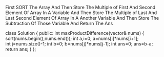 First SORT The Array And Then Store The Multiple of First And Second Element Of Array In A Variable And Then Store The Multiple of Last And Last Second Element Of Array In A Another Variable And Then Store The Subtraction Of Those Variable And Return The Ans

class Solution {
public:
    int maxProductDifference(vector<int>& nums) {
     sort(nums.begin(),nums.end());
        int a,i=0;
            a=nums[i]*nums[i+1];   
        int j=nums.size()-1;
        int b=0;
        b=nums[j]*nums[j-1];
        int ans=0;
        ans=b-a;
        return ans;
    }
};​
